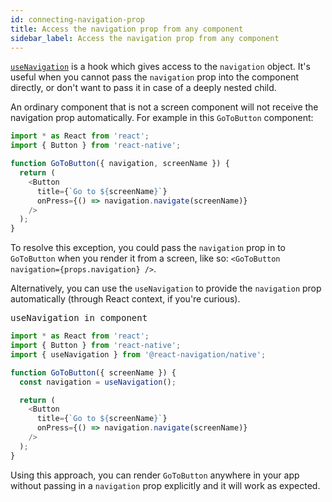 ```yaml
---
id: connecting-navigation-prop
title: Access the navigation prop from any component
sidebar_label: Access the navigation prop from any component
---
```


[`useNavigation`](use-navigation.md) is a hook which gives access to the `navigation` object. It's useful when you cannot pass the `navigation` prop into the component directly, or don't want to pass it in case of a deeply nested child.

An ordinary component that is not a screen component will not receive the navigation prop automatically. For example in this `GoToButton` component:

```js
import * as React from 'react';
import { Button } from 'react-native';

function GoToButton({ navigation, screenName }) {
  return (
    <Button
      title={`Go to ${screenName}`}
      onPress={() => navigation.navigate(screenName)}
    />
  );
}
```

To resolve this exception, you could pass the `navigation` prop in to `GoToButton` when you render it from a screen, like so: `<GoToButton navigation={props.navigation} />`.

Alternatively, you can use the `useNavigation` to provide the `navigation` prop automatically (through React context, if you're curious).

<samp id="navigation-in-component" >useNavigation in component</samp>

```js
import * as React from 'react';
import { Button } from 'react-native';
import { useNavigation } from '@react-navigation/native';

function GoToButton({ screenName }) {
  const navigation = useNavigation();

  return (
    <Button
      title={`Go to ${screenName}`}
      onPress={() => navigation.navigate(screenName)}
    />
  );
}
```

Using this approach, you can render `GoToButton` anywhere in your app without passing in a `navigation` prop explicitly and it will work as expected.
